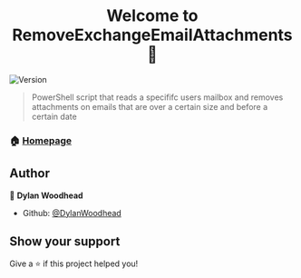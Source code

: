 <h1 align="center">Welcome to RemoveExchangeEmailAttachments 👋</h1>
<p>
  <img alt="Version" src="https://img.shields.io/badge/version-1-blue.svg?cacheSeconds=2592000" />
</p>

> PowerShell script that reads a specififc users mailbox and removes attachments on emails that are over a certain size and before a certain date

### 🏠 [Homepage](https://github.com/DylanWoodhead/RemoveExchangeEmailAttachments)

## Author

👤 **Dylan Woodhead**

* Github: [@DylanWoodhead](https://github.com/DylanWoodhead)

## Show your support

Give a ⭐️ if this project helped you!